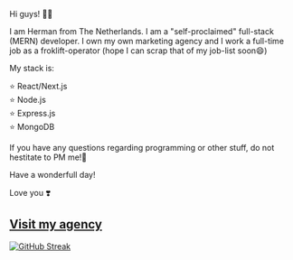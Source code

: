 Hi guys! 🙋‍♂️

I am Herman from The Netherlands. I am a "self-proclaimed" full-stack (MERN) developer. 
I own my own marketing agency and I work a full-time job as a froklift-operator (hope I can scrap that of my job-list soon😄)

My stack is: 

⭐  React/Next.js <br/>
⭐  Node.js  <br/>
⭐  Express.js <br/>
⭐  MongoDB

If you have any questions regarding programming or other stuff, do not hestitate to PM me!🙏

Have a wonderfull day!

Love you ❣️

<a href="https://www.popkenwebsolutions.com">Visit my agency</a>
---
[![GitHub Streak](https://streak-stats.demolab.com/?user=PopkenDev&theme=dark)](https://git.io/streak-stats)
